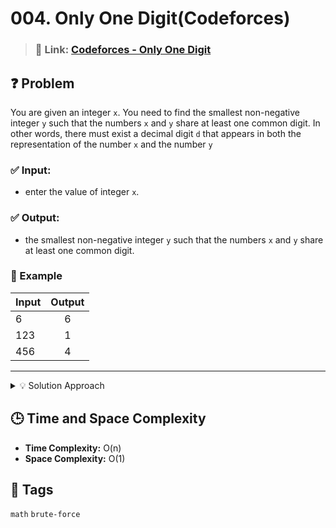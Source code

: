 # 004. Only One Digit(Codeforces)

> ### 🔗 Link: [Codeforces - Only One Digit](https://codeforces.com/problemset/problem/2126/A)

## ❓ Problem

You are given an integer `x`. You need to find the smallest non-negative integer `y` such that the numbers `x` and `y` share at least one common digit. In other words, there must exist a decimal digit `d` that appears in both the representation of the number `x` and the number `y`

### ✅ Input:

-   enter the value of integer `x`.

### ✅ Output:

-   the smallest non-negative integer `y` such that the numbers `x` and `y` share at least one common digit.

### 🧪 Example

| Input | Output |
| ----- | :----: |
| 6     |   6    |
| 123   |   1    |
| 456   |   4    |

---

<details>
 <summary> 💡 Solution Approach </summary>

-   If `x` non-negative integer and `x` contains only one digit, then `y` is `x`.
-   check if `x` contain two digit or more, then find the smallest number `y` that contain at lasts one digit that is common with `x`.
-   Example: `x = 6` → `y = 6`.
-   `x = 123` → `y = 1`. `y` is the smallest number that contain at least one digit.

</details>

## 🕒 Time and Space Complexity

-   **Time Complexity:** O(n)
-   **Space Complexity:** O(1)

## 🧠 Tags

`math` `brute-force`
